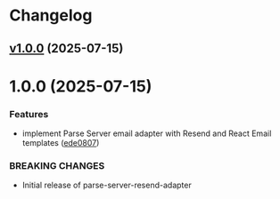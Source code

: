 # Changelog

## [v1.0.0](https://github.com/0xtiby/parse-server-resend-adapter/releases/tag/v1.0.0) (2025-07-15)

# 1.0.0 (2025-07-15)


### Features

* implement Parse Server email adapter with Resend and React Email templates ([ede0807](https://github.com/0xtiby/parse-server-resend-adapter/commit/ede08078c8fd141e53694942d12f30c5cea8c651))


### BREAKING CHANGES

* Initial release of parse-server-resend-adapter





